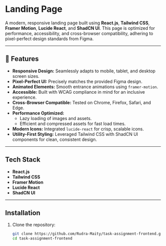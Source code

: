 #  Landing Page

A modern, responsive landing page built using **React.js**, **Tailwind CSS**, **Framer Motion**, **Lucide React**, and **ShadCN UI**. This page is optimized for performance, accessibility, and cross-browser compatibility, adhering to pixel-perfect design standards from Figma.

---

## 🚀 Features

- **Responsive Design:** Seamlessly adapts to mobile, tablet, and desktop screen sizes.
- **Pixel-Perfect UI:** Precisely matches the provided Figma design.
- **Animated Elements:** Smooth entrance animations using `framer-motion`.
- **Accessible:** Built with WCAG compliance in mind for an inclusive experience.
- **Cross-Browser Compatible:** Tested on Chrome, Firefox, Safari, and Edge.
- **Performance Optimized:**
  - Lazy loading of images and assets.
  - Efficient and compressed assets for fast load times.
- **Modern Icons:** Integrated `lucide-react` for crisp, scalable icons.
- **Utility-First Styling:** Leveraged Tailwind CSS with ShadCN UI components for clean, consistent design.

---

##  Tech Stack

- **React.js**
- **Tailwind CSS**
- **Framer Motion**
- **Lucide React**
- **ShadCN UI**

---

##  Installation

1. Clone the repository:

   ```bash
   git clone https://github.com/Rudra-Maity/task-assignment-frontend.git
   cd task-assignment-frontend
